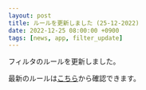 ```yaml
---
layout: post
title: ルールを更新しました (25-12-2022)
date: 2022-12-25 08:00:00 +0900
tags: [news, app, filter_update]
---
```


フィルタのルールを更新しました。

最新のルールは[こちら](https://github.com/kittytail/BlockerRules)から確認できます。
